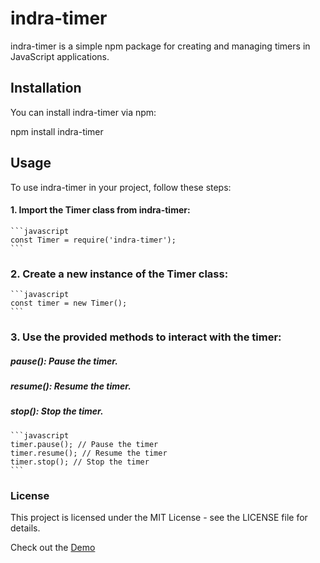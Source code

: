 # indra-timer

indra-timer is a simple npm package for creating and managing timers in JavaScript applications.

## Installation

You can install indra-timer via npm:

npm install indra-timer

## Usage

To use indra-timer in your project, follow these steps:

#### 1. Import the Timer class from indra-timer:

    ```javascript
    const Timer = require('indra-timer');
    ```

### 2. Create a new instance of the Timer class:

    ```javascript
    const timer = new Timer();
    ```

### 3. Use the provided methods to interact with the timer:

##### pause(): Pause the timer.
##### resume(): Resume the timer.
##### stop(): Stop the timer.


    ```javascript
    timer.pause(); // Pause the timer
    timer.resume(); // Resume the timer
    timer.stop(); // Stop the timer
    ```

### License
This project is licensed under the MIT License - see the LICENSE file for details.

Check out the [Demo](https://codesandbox.io/p/github/indranilmondal901/indra-timer-package-guide/main?import=true&embed=1&layout=%257B%2522sidebarPanel%2522%253A%2522EXPLORER%2522%252C%2522rootPanelGroup%2522%253A%257B%2522direction%2522%253A%2522horizontal%2522%252C%2522contentType%2522%253A%2522UNKNOWN%2522%252C%2522type%2522%253A%2522PANEL_GROUP%2522%252C%2522id%2522%253A%2522ROOT_LAYOUT%2522%252C%2522panels%2522%253A%255B%257B%2522type%2522%253A%2522PANEL_GROUP%2522%252C%2522contentType%2522%253A%2522UNKNOWN%2522%252C%2522direction%2522%253A%2522vertical%2522%252C%2522id%2522%253A%2522cltopuavs0006356h6k21yoi3%2522%252C%2522sizes%2522%253A%255B60%252C40%255D%252C%2522panels%2522%253A%255B%257B%2522type%2522%253A%2522PANEL_GROUP%2522%252C%2522contentType%2522%253A%2522EDITOR%2522%252C%2522direction%2522%253A%2522horizontal%2522%252C%2522id%2522%253A%2522EDITOR%2522%252C%2522panels%2522%253A%255B%257B%2522type%2522)


